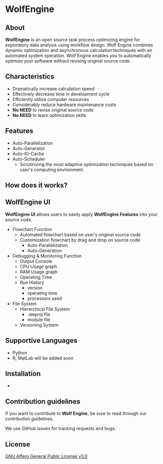 # WolfEngine
## About
**WolfEngine** is an open source task process optimizing engine for exploratory data analysis using workflow design. 
Wolf Engine combines dynamic optimization and asynchronous calculation techniques with an automated system operation. Wolf Engine enables you to automatically optimize your software without revising original source code.

## Characteristics
* Dramatically increase calculation speed 
* Effectively decrease time in development cycle
* Efficiently utilize computer resources 
* Considerably reduce hardware maintenance costs
* **No NEED** to revise original source code 
* **No NEED** to learn optimization skills 

## Features
* Auto-Parallelization 
* Auto-Generator 
* Auto-IO-Cache
* Auto-Scheduler 
    * Scrutinizing the most adaptive optimization techniques based on  user's computing environment.

## How does it works?

## WolfEngine UI
**WolfEngine UI** allows users to easily apply **WolfEngine Features** into your source code.

* Flowchart Function
    * Automated flowchart based on user's original source code 
    * Customization flowchart by drag and drop on source code
        * Auto-Parallelization 
        * Auto-Generation 
* Debugging & Monitoring Function 
    * Output Console
    * CPU Usage graph
    * RAM Usage graph
    * Operating Time
    * Run History 
        * version 
        * operating time
        * processors used
* File System
    * Hierarchical File System 
        * .weproj file 
        * module file 
    * Versioning System

## Supportive Languages

* Python 
* R, MatLab will be added soon

## Installation 

* 

## Contribution guidelines

If you want to contribute to **Wolf Engine**, be sure to read through our contribution guidelines.

We use GitHub issues for tracking requests and bugs. 

## License

[GNU Affero General Public License v3.0](LICENSE)



